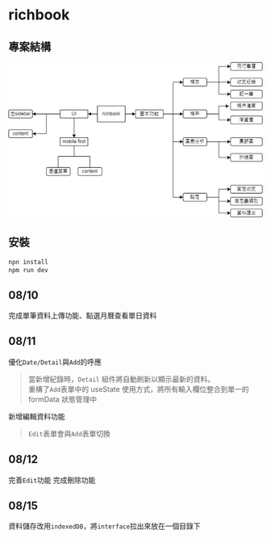 # richbook

## 專案結構

!["app 結構"](/public/app結構.png)

## 安裝

```
npn install
npm run dev
```

## 08/10

完成單筆資料上傳功能、點選月曆查看單日資料

## 08/11

優化`Date/Detail`與`Add`的呼應

> 當新增紀錄時，`Detail` 組件將自動刷新以顯示最新的資料。  
> 重構了`Add`表單中的 useState 使用方式，將所有輸入欄位整合到單一的 formData 狀態管理中

新增編輯資料功能

> `Edit`表單會與`Add`表單切換

## 08/12

完善`Edit`功能
完成刪除功能

## 08/15

資料儲存改用`indexedDB`，將`interface`拉出來放在一個目錄下
